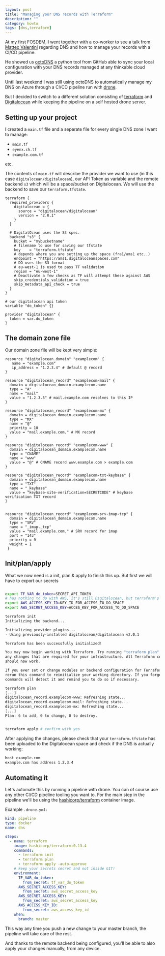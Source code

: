 ```yaml
---
layout: post
title: "Managing your DNS records with Terraform"
description: ""
category: howto
tags: [dns,terraform]
---
```


At my first FOSDEM, I went together with a co-worker to see a talk from [Matteo Valentini](https://github.com/Amygos) regarding DNS and how to manage your records with a CI/CD pipeline.

He showed us [octoDNS](https://github.com/github/octodns) a python tool from GitHub able to sync your local configuration with your DNS records managed at any thinkable cloud provider.

Until last weekend I was still using octoDNS to automatically manage my DNS on Azure through a CI/CD pipeline run with [drone](https://drone.io).

But I decided to switch to a different solution consisting of [terraform](https://terraform.io) and [Digitalocean](https://digitalocean.com) while keeping the pipeline on a self hosted drone server.

## Setting up your project

I created a `main.tf` file and a separate file for every single DNS zone I want to manage:

* `main.tf`
* `eyenx.ch.tf`
* `example.com.tf`

etc.

The contents of `main.tf` will describe the provider we want to use (in this case `digitalocean/digitalocean`), our API Token as variable and the remote backend `s3` which will be a space/bucket on Digitalocean. We will use the backend to save our `terraform.tfstate`.

```hcl
terraform {
  required_providers {
    digitalocean = {
      source = "digitalocean/digitalocean"
      version = "2.0.1"
    }
  }

  # DigitalOcean uses the S3 spec.
  backend "s3" {
    bucket = "mybucketname"
    # filename to use for saving our tfstate
    key    = "terraform.tfstate" 
    # depends where you are setting up the space (fra1/ams1 etc..)
    endpoint = "https://ams1.digitaloceanspaces.com" 
    # DO uses the S3 format
    # eu-west-1 is used to pass TF validation
    region = "eu-west-1" 
    # Deactivate a few checks as TF will attempt these against AWS
    skip_credentials_validation = true
    skip_metadata_api_check = true
  }
}

# our digitalocean api token
variable "do_token" {} 

provider "digitalocean" {
  token = var.do_token 
}

```

## The domain zone file

Our domain zone file will be kept very simple:

```hcl
resource "digitalocean_domain" "examplecom" {
   name = "example.com"
   ip_address = "1.2.3.4" # default @ record
}

resource "digitalocean_record" "examplecom-mail" {
  domain = digitalocean_domain.examplecom.name
  type = "A"
  name = "mail"
  value = "1.2.3.5" # mail.example.com resolves to this IP
}

resource "digitalocean_record" "examplecom-mx" {
  domain = digitalocean_domain.examplecom.name
  type = "MX"
  name = "@"
  priority = 10
  value = "mail.example.com." # MX record
}

resource "digitalocean_record" "examplecom-www" {
  domain = digitalocean_domain.examplecom.name
  type = "CNAME"
  name = "www"
  value = "@" # CNAME record www.example.com > example.com
}

resource "digitalocean_record" "examplecom-txt-keybase" {
  domain = digitalocean_domain.examplecom.name
  type = "TXT"
  name = "_keybase"
  value = "keybase-site-verification=SECRETCODE" # keybase verification TXT record
}


resource "digitalocean_record" "examplecom-srv-imap-tcp" {
  domain = digitalocean_domain.examplecom.name
  type = "SRV"
  name = "_imap._tcp"
  value = "mail.example.com." # SRV record for imap
  port = "143"
  priority = 0
  weight = 1
 }
```

## Init/plan/apply

What we now need is a init, plan & apply to finish this up. But first we will have to export our secrets

```bash

export TF_VAR_do_token=SECRET_API_TOKEN
# has nothing to do with AWS, it's still Digitalocean, but terraform's s3 backend reads this
export AWS_ACCESS_KEY_ID=KEY_ID_FOR_ACCESS_TO_DO_SPACE 
export AWS_SECRET_ACCESS_KEY=ACCES_KEY_FOR_ACCESS_TO_DO_SPACE 

terraform init
Initializing the backend...

Initializing provider plugins...
- Using previously-installed digitalocean/digitalocean v2.0.1

Terraform has been successfully initialized!

You may now begin working with Terraform. Try running "terraform plan" to see
any changes that are required for your infrastructure. All Terraform commands
should now work.

If you ever set or change modules or backend configuration for Terraform,
rerun this command to reinitialize your working directory. If you forget, other
commands will detect it and remind you to do so if necessary.

terraform plan
[...]
digitalocean_record.examplecom-www: Refreshing state... 
digitalocean_record.examplecom-mail: Refreshing state...
digitalocean_record.examplecom-mx: Refreshing state... 
[...]
Plan: 6 to add, 0 to change, 0 to destroy.


terraform apply # confirm with yes
```

After applying the changes, please check that your `terraform.tfstate` has been uploaded to the Digitalocean space and check if the DNS is actually working:

```bash
host example.com
example.com has address 1.2.3.4
```


## Automating it

Let's automate this by running a pipeline with drone. You can of course use any other CI/CD pipeline tooling you want to. For the main step in the pipeline we'll be using the [hashicorp/terraform](hub.docker.com/r/hashicorp/terraform) container image.

Example `.drone.yml`:

```yaml
kind: pipeline
type: docker
name: dns

steps:
  - name: terraform
    image: hashicorp/terraform:0.13.4
    commands:
      - terraform init
      - terraform plan
      - terraform apply -auto-approve
    # keep your secrets secret and not inside GIT!
    environment:
      TF_VAR_do_token:
        from_secret: tf_var_do_token
      AWS_SECRET_ACCESS_KEY:
        from_secret: aws_secret_access_key
      AWS_SECRET_ACCESS_KEY:
        from_secret: aws_secret_access_key
      AWS_ACCESS_KEY_ID:
        from_secret: aws_access_key_id
    when:
      branch: master
```

This way any time you push a new change to your master branch, the pipeline will take care of the rest.

And thanks to the remote backend being configured, you'll be able to also apply your changes manually, from any device.
